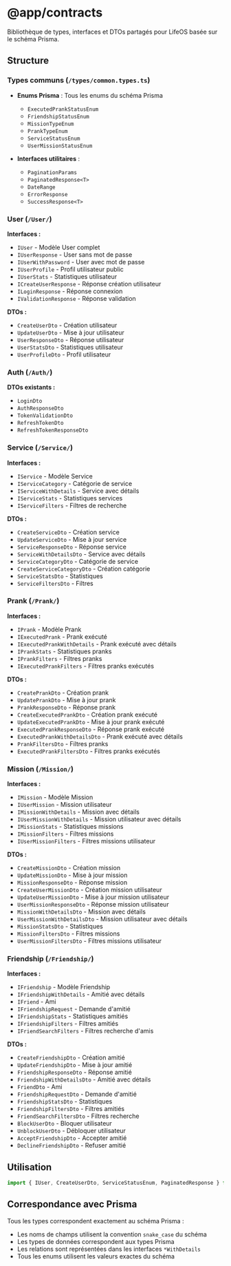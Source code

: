 # @app/contracts

Bibliothèque de types, interfaces et DTOs partagés pour LifeOS basée sur le schéma Prisma.

## Structure

### Types communs (`/types/common.types.ts`)

- **Enums Prisma** : Tous les enums du schéma Prisma

  - `ExecutedPrankStatusEnum`
  - `FriendshipStatusEnum`
  - `MissionTypeEnum`
  - `PrankTypeEnum`
  - `ServiceStatusEnum`
  - `UserMissionStatusEnum`

- **Interfaces utilitaires** :
  - `PaginationParams`
  - `PaginatedResponse<T>`
  - `DateRange`
  - `ErrorResponse`
  - `SuccessResponse<T>`

### User (`/User/`)

**Interfaces :**

- `IUser` - Modèle User complet
- `IUserResponse` - User sans mot de passe
- `IUserWithPassword` - User avec mot de passe
- `IUserProfile` - Profil utilisateur public
- `IUserStats` - Statistiques utilisateur
- `ICreateUserResponse` - Réponse création utilisateur
- `ILoginResponse` - Réponse connexion
- `IValidationResponse` - Réponse validation

**DTOs :**

- `CreateUserDto` - Création utilisateur
- `UpdateUserDto` - Mise à jour utilisateur
- `UserResponseDto` - Réponse utilisateur
- `UserStatsDto` - Statistiques utilisateur
- `UserProfileDto` - Profil utilisateur

### Auth (`/Auth/`)

**DTOs existants :**

- `LoginDto`
- `AuthResponseDto`
- `TokenValidationDto`
- `RefreshTokenDto`
- `RefreshTokenResponseDto`

### Service (`/Service/`)

**Interfaces :**

- `IService` - Modèle Service
- `IServiceCategory` - Catégorie de service
- `IServiceWithDetails` - Service avec détails
- `IServiceStats` - Statistiques services
- `IServiceFilters` - Filtres de recherche

**DTOs :**

- `CreateServiceDto` - Création service
- `UpdateServiceDto` - Mise à jour service
- `ServiceResponseDto` - Réponse service
- `ServiceWithDetailsDto` - Service avec détails
- `ServiceCategoryDto` - Catégorie de service
- `CreateServiceCategoryDto` - Création catégorie
- `ServiceStatsDto` - Statistiques
- `ServiceFiltersDto` - Filtres

### Prank (`/Prank/`)

**Interfaces :**

- `IPrank` - Modèle Prank
- `IExecutedPrank` - Prank exécuté
- `IExecutedPrankWithDetails` - Prank exécuté avec détails
- `IPrankStats` - Statistiques pranks
- `IPrankFilters` - Filtres pranks
- `IExecutedPrankFilters` - Filtres pranks exécutés

**DTOs :**

- `CreatePrankDto` - Création prank
- `UpdatePrankDto` - Mise à jour prank
- `PrankResponseDto` - Réponse prank
- `CreateExecutedPrankDto` - Création prank exécuté
- `UpdateExecutedPrankDto` - Mise à jour prank exécuté
- `ExecutedPrankResponseDto` - Réponse prank exécuté
- `ExecutedPrankWithDetailsDto` - Prank exécuté avec détails
- `PrankFiltersDto` - Filtres pranks
- `ExecutedPrankFiltersDto` - Filtres pranks exécutés

### Mission (`/Mission/`)

**Interfaces :**

- `IMission` - Modèle Mission
- `IUserMission` - Mission utilisateur
- `IMissionWithDetails` - Mission avec détails
- `IUserMissionWithDetails` - Mission utilisateur avec détails
- `IMissionStats` - Statistiques missions
- `IMissionFilters` - Filtres missions
- `IUserMissionFilters` - Filtres missions utilisateur

**DTOs :**

- `CreateMissionDto` - Création mission
- `UpdateMissionDto` - Mise à jour mission
- `MissionResponseDto` - Réponse mission
- `CreateUserMissionDto` - Création mission utilisateur
- `UpdateUserMissionDto` - Mise à jour mission utilisateur
- `UserMissionResponseDto` - Réponse mission utilisateur
- `MissionWithDetailsDto` - Mission avec détails
- `UserMissionWithDetailsDto` - Mission utilisateur avec détails
- `MissionStatsDto` - Statistiques
- `MissionFiltersDto` - Filtres missions
- `UserMissionFiltersDto` - Filtres missions utilisateur

### Friendship (`/Friendship/`)

**Interfaces :**

- `IFriendship` - Modèle Friendship
- `IFriendshipWithDetails` - Amitié avec détails
- `IFriend` - Ami
- `IFriendshipRequest` - Demande d'amitié
- `IFriendshipStats` - Statistiques amitiés
- `IFriendshipFilters` - Filtres amitiés
- `IFriendSearchFilters` - Filtres recherche d'amis

**DTOs :**

- `CreateFriendshipDto` - Création amitié
- `UpdateFriendshipDto` - Mise à jour amitié
- `FriendshipResponseDto` - Réponse amitié
- `FriendshipWithDetailsDto` - Amitié avec détails
- `FriendDto` - Ami
- `FriendshipRequestDto` - Demande d'amitié
- `FriendshipStatsDto` - Statistiques
- `FriendshipFiltersDto` - Filtres amitiés
- `FriendSearchFiltersDto` - Filtres recherche
- `BlockUserDto` - Bloquer utilisateur
- `UnblockUserDto` - Débloquer utilisateur
- `AcceptFriendshipDto` - Accepter amitié
- `DeclineFriendshipDto` - Refuser amitié

## Utilisation

```typescript
import { IUser, CreateUserDto, ServiceStatusEnum, PaginatedResponse } from '@app/contracts';
```

## Correspondance avec Prisma

Tous les types correspondent exactement au schéma Prisma :

- Les noms de champs utilisent la convention `snake_case` du schéma
- Les types de données correspondent aux types Prisma
- Les relations sont représentées dans les interfaces `*WithDetails`
- Tous les enums utilisent les valeurs exactes du schéma
